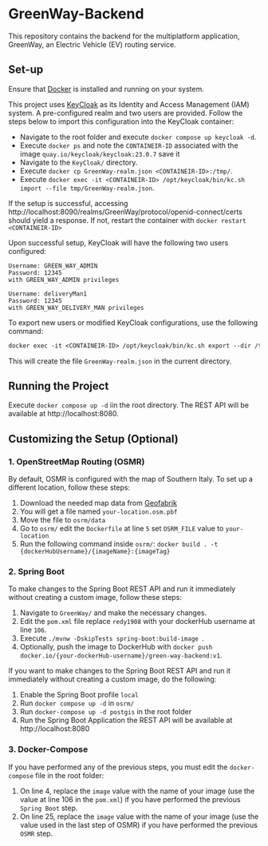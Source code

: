 # GreenWay-Backend
This repository contains the backend for the multiplatform application,
GreenWay, an Electric Vehicle (EV) routing service.

## Set-up

Ensure that [Docker](https://www.docker.com/) is installed and running on your system.

This project uses [KeyCloak](https://www.keycloak.org/) as its Identity and Access Management (IAM) system. 
A pre-configured realm and two users are provided. 
Follow the steps below to import this configuration into the KeyCloak container:

- Navigate to the root folder and execute ```docker compose up keycloak -d```.
- Execute ```docker ps``` and note the ```CONTAINEIR-ID``` associated with the image ```quay.io/keycloak/keycloak:23.0.7``` save it
- Navigate to the ```KeyCloak/``` directory.
- Execute  ```docker cp GreenWay-realm.json <CONTAINEIR-ID>:/tmp/```.
- Execute  ```docker exec -it <CONTAINEIR-ID> /opt/keycloak/bin/kc.sh import --file tmp/GreenWay-realm.json```. 

If the setup is successful, 
accessing http://localhost:8090/realms/GreenWay/protocol/openid-connect/certs should yield a response. 
If not, restart the container with ```docker restart <CONTAINEIR-ID>```

Upon successful setup, KeyCloak will have the following two users configured:

```
Username: GREEN_WAY_ADMIN
Password: 12345
with GREEN_WAY_ADMIN privileges
```

```
Username: deliveryMan1
Password: 12345
with GREEN_WAY_DELIVERY_MAN privileges
```

To export new users or modified KeyCloak configurations, use the following command:
```dockerfile 
docker exec -it <CONTAINEIR-ID> /opt/keycloak/bin/kc.sh export --dir /tmp --users realm_file && docker cp <CONTAINEIR-ID>:/tmp/GreenWay-realm.json .
```

This will create the file ```GreenWay-realm.json``` in the current directory.

## Running the Project

Execute ```docker compose up -d``` iin the root directory. The REST API will be available at http://localhost:8080.

## Customizing the Setup (Optional)

### 1. OpenStreetMap Routing (OSMR)

By default, OSMR is configured with the map of Southern Italy. To set up a different location, follow these steps:

1. Download the needed map data from [Geofabrik](https://www.geofabrik.de/)
2. You will get a file named ```your-location.osm.pbf```
3. Move the file to ```osrm/data```
4. Go to ```osrm/``` edit the ```Dockerfile``` at line ```5``` set ```OSRM_FILE``` value to ```your-location```
5. Run the following command inside ```osrm/```: ```docker build . -t {dockerHubUsername}/{imageName}:{imageTag}```


### 2. Spring Boot
To make changes to the Spring Boot REST API and run it immediately without creating a custom image, follow these steps:

1. Navigate to ```GreenWay/``` and make the necessary changes.
2. Edit the ```pom.xml``` file replace ```redy1908``` with your dockerHub username at line ```106```.
3. Execute ```./mvnw -DskipTests spring-boot:build-image ```.
4. Optionally, push the image to DockerHub with ```docker push docker.io/{your-dockerHub-username}/green-way-backend:v1```.

If you want to make changes to the Spring Boot REST API and run it immediately without creating a custom image, 
do the following:
    
1. Enable the Spring Boot profile ```local```
2. Run ```docker compose up -d``` in ```osrm/```
3. Run ```docker-compose up -d postgis``` in the root folder
4. Run the Spring Boot Application the REST API will be available at http://localhost:8080

### 3. Docker-Compose 
If you have performed any of the previous steps, you must edit the ```docker-compose``` file in the root folder:
   1. On line 4, replace the `image`  value with the name of your image (use the value at line 106 in the ```pom.xml```) if you have performed the previous ```Spring Boot``` step.
   2. On line 25, replace the `image` value with the name of your image (use the value used in the last step of OSMR) if you have performed the previous ```OSMR``` step.